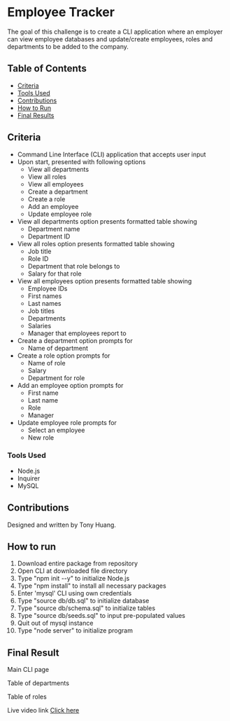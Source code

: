 # Employee Tracker  
The goal of this challenge is to create a CLI application where an employer can view employee databases and update/create employees, roles and departments to be added to the company.

## Table of Contents
* [Criteria](#criteria)
* [Tools Used](#tools-used)
* [Contributions](#contributions)
* [How to Run](#how-to-run)
* [Final Results](#final-result)

## Criteria
* Command Line Interface (CLI) application that accepts user input
* Upon start, presented with following options
    * View all departments
    * View all roles
    * View all employees
    * Create a department
    * Create a role
    * Add an employee
    * Update employee role
* View all departments option presents formatted table showing
    * Department name
    * Department ID
* View all roles option presents formatted table showing
    * Job title
    * Role ID
    * Department that role belongs to
    * Salary for that role
* View all employees option presents formatted table showing
    * Employee IDs
    * First names
    * Last names
    * Job titles
    * Departments
    * Salaries
    * Manager that employees report to
* Create a department option prompts for
    * Name of department
* Create a role option prompts for
    * Name of role
    * Salary
    * Department for role
* Add an employee option prompts for
    * First name
    * Last name
    * Role
    * Manager
* Update employee role prompts for
    * Select an employee
    * New role

### Tools Used
* Node.js
* Inquirer
* MySQL

## Contributions
Designed and written by Tony Huang.

## How to run
1. Download entire package from repository
2. Open CLI at downloaded file directory
3. Type "npm init --y" to initialize Node.js
4. Type "npm install" to install all necessary packages
5. Enter 'mysql' CLI using own credentials
6. Type "source db/db.sql" to initialize database
7. Type "source db/schema.sql" to initialize tables
7. Type "source db/seeds.sql" to input pre-populated values
8. Quit out of mysql instance
9. Type "node server" to initialize program

## Final Result
Main CLI page
<img src='' alt=''/>

Table of departments
<img src='' alt=''/>

Table of roles
<img src='' alt=''/>

Live video link
<a href=''>Click here</a>